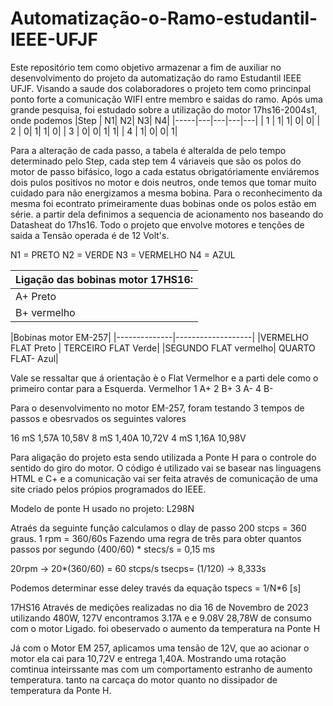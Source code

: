 # Automatização-o-Ramo-estudantil-IEEE-UFJF

Este repositório tem como objetivo armazenar a fim de auxiliar no desenvolvimento do projeto da automatização do ramo Estudantil IEEE UFJF. Visando a saude dos colaboradores 
o projeto tem como princinpal ponto forte a comunicação WIFI entre membro e saidas do ramo.
Após uma grande pesquisa, foi estudado sobre a utilização do motor 17hs16-2004s1, onde podemos 
|Step | N1| N2| N3| N4|
|-----|---|---|---|---|
|   1 |  1|  1|  0|  0|
|   2 |  0|  1|  1|  0|
|   3 |  0|  0|  1|  1|
|   4 |  1|  0|  0|  1|


Para a alteração de cada passo, a tabela é alteralda de pelo tempo determinado pelo Step, cada step tem 4 váriaveis que são os polos do motor de passo bifásico, logo a cada estatus obrigatóriamente enviáremos dois pulos positivos no motor e dois neutros, onde temos que tomar muito cuidado para não energizamos a mesma bobina. Para o reconhecimento da mesma foi econtrato primeiramente duas bobinas onde os polos estão em série. a partir dela definimos a sequencia de acionamento nos baseando do Datasheat do 17hs16. Todo o projeto que envolve motores e tenções de saida a Tensão operada é de 12 Volt's.

N1 = PRETO 
N2 = VERDE 
N3 = VERMELHO 
N4 = AZUL

|Ligação das bobinas motor 17HS16:|
|---------------------------|
|A+ Preto | A- Verde|
|B+ vermelho| B- Azul|

|Bobinas motor EM-257|
|--------------|-------------------|
|VERMELHO FLAT Preto   | TERCEIRO FLAT  Verde|
|SEGUNDO FLAT  vermelho| QUARTO FLAT- Azul|

Vale se ressaltar que á orientação è o Flat Vermelhor e a parti dele como o primeiro contar para a Esquerda. 
Vermelhor 1 A+
2 B+
3 A-
4 B-

Para o desenvolvimento no motor EM-257, foram testando 3 tempos de passos e obesrvados os seguintes valores

16 mS 1,57A 10,58V
8  mS  1,40A 10,72V
4 mS   1,16A 10,98V

Para  aligação do projeto esta sendo utilizada a Ponte H para o controle do sentido do giro do motor. O código é utilizado vai se basear nas linguagens HTML e C+ e a comunicação vai ser feita através de comunicação de uma site criado pelos própios programados do IEEE. 

Modelo de ponte H usado no projeto:
L298N

Atraés da seguinte função calculamos o dlay de passo 
200 stcps = 360 graus.
1 rpm = 360/60s
Fazendo uma regra de três para obter quantos passos por segundo
(400/60) * stecs/s = 0,15 ms

20rpm -> 20*(360/60) = 60 stcps/s
tsecps= (1/120) -> 8,333s

Podemos determinar esse deley través da equação
tspecs = 1/N*6 [s]

17HS16
Através de medições realizadas no dia 16 de Novembro de 2023 utilizando 480W, 127V encontramos 3.17A e e 9.08V 28,78W de consumo com o motor Ligado.
foi obeservado o aumento  da temperatura na Ponte H

Já com o Motor EM 257, aplicamos uma tensão de 12V, que ao acionar o motor ela cai para 10,72V e entrega 1,40A. Mostrando uma rotação comtinua inteirssante mas com um comportamento estranho de aumento temperatura. tanto na carcaça do motor quanto no dissipador de temperatura da Ponte H.

